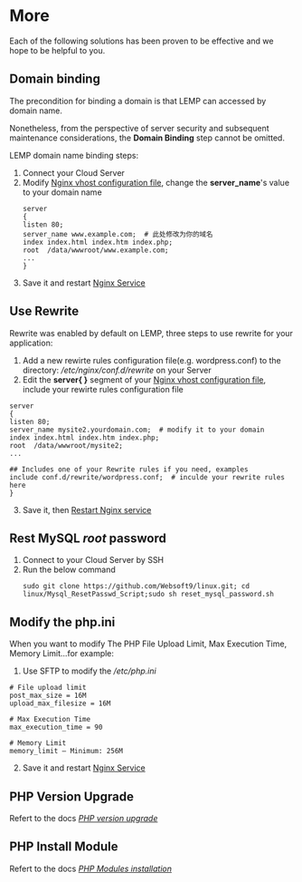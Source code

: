 # More

Each of the following solutions has been proven to be effective and we hope to be helpful to you.

## Domain binding

The precondition for binding a domain is that LEMP can accessed by domain name.

Nonetheless, from the perspective of server security and subsequent maintenance considerations, the **Domain Binding** step cannot be omitted.

LEMP domain name binding steps:

1. Connect your Cloud Server
2. Modify [Nginx vhost configuration file](/stack-components.md#nginx), change the **server_name**'s value to your domain name
   ```text
   server
   {
   listen 80;
   server_name www.example.com;  # 此处修改为你的域名
   index index.html index.htm index.php;
   root  /data/wwwroot/www.example.com;
   ...
   }
   ```
3. Save it and restart [Nginx Service](/admin-services.md#nginx)


## Use Rewrite

Rewrite was enabled by default on LEMP, three steps to use rewrite for your application:

1.  Add a new rewirte rules configuration file(e.g. wordpress.conf) to the directory:  */etc/nginx/conf.d/rewrite* on your Server
2.  Edit the **server{ }** segment of your [Nginx vhost configuration file](/stack-components.md#nginx), include your rewirte rules configuration file
   ```text
   server
   {
   listen 80;
   server_name mysite2.yourdomain.com;  # modify it to your domain
   index index.html index.htm index.php;
   root  /data/wwwroot/mysite2;
   ...

   ## Includes one of your Rewrite rules if you need, examples
   include conf.d/rewrite/wordpress.conf;  # inculde your rewrite rules here
   }
   ```
3. Save it, then [Restart Nginx service](/admin-services.md#nginx)

## Rest MySQL *root* password

1. Connect to your Cloud Server by SSH
2. Run the below command
   ```
   sudo git clone https://github.com/Websoft9/linux.git; cd linux/Mysql_ResetPasswd_Script;sudo sh reset_mysql_password.sh
   ```

## Modify the php.ini

When you want to modify The PHP File Upload Limit, Max Execution Time, Memory Limit...for example:

1. Use SFTP to modify the */etc/php.ini* 
```
# File upload limit
post_max_size = 16M
upload_max_filesize = 16M

# Max Execution Time
max_execution_time = 90

# Memory Limit
memory_limit – Minimum: 256M
```
2. Save it and restart [Nginx Service](/admin-services.md#nginx)

## PHP Version Upgrade

Refert to the docs *[PHP version upgrade](https://support.websoft9.com/docs/linux/zh/lang-php.html#verion-upgrade)*

## PHP Install Module

Refert to the docs *[PHP Modules installation](https://support.websoft9.com/docs/linux/lang-php.html#install-module)*